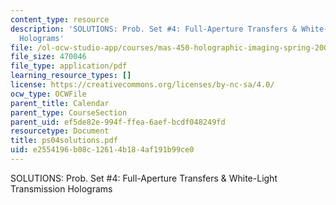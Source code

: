```yaml
---
content_type: resource
description: 'SOLUTIONS: Prob. Set #4: Full-Aperture Transfers & White-Light Transmission
  Holograms'
file: /ol-ocw-studio-app/courses/mas-450-holographic-imaging-spring-2003/e2554196b08c12614b184af191b99ce0_ps04solutions.pdf
file_size: 470046
file_type: application/pdf
learning_resource_types: []
license: https://creativecommons.org/licenses/by-nc-sa/4.0/
ocw_type: OCWFile
parent_title: Calendar
parent_type: CourseSection
parent_uid: ef5de82e-994f-ffea-6aef-bcdf048249fd
resourcetype: Document
title: ps04solutions.pdf
uid: e2554196-b08c-1261-4b18-4af191b99ce0
---
```

SOLUTIONS: Prob. Set #4: Full-Aperture Transfers & White-Light Transmission Holograms
